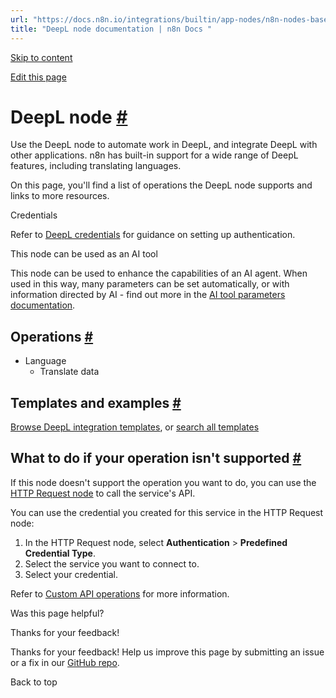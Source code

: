```yaml
---
url: "https://docs.n8n.io/integrations/builtin/app-nodes/n8n-nodes-base.deepl/"
title: "DeepL node documentation | n8n Docs "
---
```


[Skip to content](https://docs.n8n.io/integrations/builtin/app-nodes/n8n-nodes-base.deepl/#deepl-node)

[Edit this page](https://github.com/n8n-io/n8n-docs/edit/main/docs/integrations/builtin/app-nodes/n8n-nodes-base.deepl.md "Edit this page")

# DeepL node [\#](https://docs.n8n.io/integrations/builtin/app-nodes/n8n-nodes-base.deepl/\#deepl-node "Permanent link")

Use the DeepL node to automate work in DeepL, and integrate DeepL with other applications. n8n has built-in support for a wide range of DeepL features, including translating languages.

On this page, you'll find a list of operations the DeepL node supports and links to more resources.

Credentials

Refer to [DeepL credentials](https://docs.n8n.io/integrations/builtin/credentials/deepl/) for guidance on setting up authentication.

This node can be used as an AI tool

This node can be used to enhance the capabilities of an AI agent. When used in this way, many parameters can be set automatically, or with information directed by AI - find out more in the [AI tool parameters documentation](https://docs.n8n.io/advanced-ai/examples/using-the-fromai-function/).

## Operations [\#](https://docs.n8n.io/integrations/builtin/app-nodes/n8n-nodes-base.deepl/\#operations "Permanent link")

- Language
  - Translate data

## Templates and examples [\#](https://docs.n8n.io/integrations/builtin/app-nodes/n8n-nodes-base.deepl/\#templates-and-examples "Permanent link")

[Browse DeepL integration templates](https://n8n.io/integrations/deepl/), or [search all templates](https://n8n.io/workflows/)

## What to do if your operation isn't supported [\#](https://docs.n8n.io/integrations/builtin/app-nodes/n8n-nodes-base.deepl/\#what-to-do-if-your-operation-isnt-supported "Permanent link")

If this node doesn't support the operation you want to do, you can use the [HTTP Request node](https://docs.n8n.io/integrations/builtin/core-nodes/n8n-nodes-base.httprequest/) to call the service's API.

You can use the credential you created for this service in the HTTP Request node:

1. In the HTTP Request node, select **Authentication** \> **Predefined Credential Type**.
2. Select the service you want to connect to.
3. Select your credential.

Refer to [Custom API operations](https://docs.n8n.io/integrations/custom-operations/) for more information.

Was this page helpful?






Thanks for your feedback!






Thanks for your feedback! Help us improve this page by submitting an issue or a fix in our [GitHub repo](https://github.com/n8n-io/n8n-docs).


Back to top